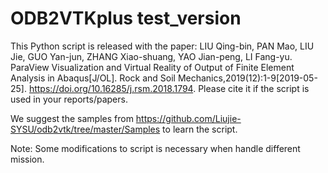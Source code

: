 # ODB2VTKplus test_version
This Python script is released with the paper: LIU Qing-bin, PAN Mao, LIU Jie, GUO Yan-jun, ZHANG Xiao-shuang, YAO Jian-peng, LI Fang-yu. ParaView Visualization and Virtual Reality of Output of Finite Element Analysis in Abaqus[J/OL]. Rock and Soil Mechanics,2019(12):1-9[2019-05-25]. https://doi.org/10.16285/j.rsm.2018.1794. Please cite it if the script is used in your reports/papers.

We suggest the samples from https://github.com/Liujie-SYSU/odb2vtk/tree/master/Samples to learn the script.

Note: Some modifications to script is necessary when handle different mission.
